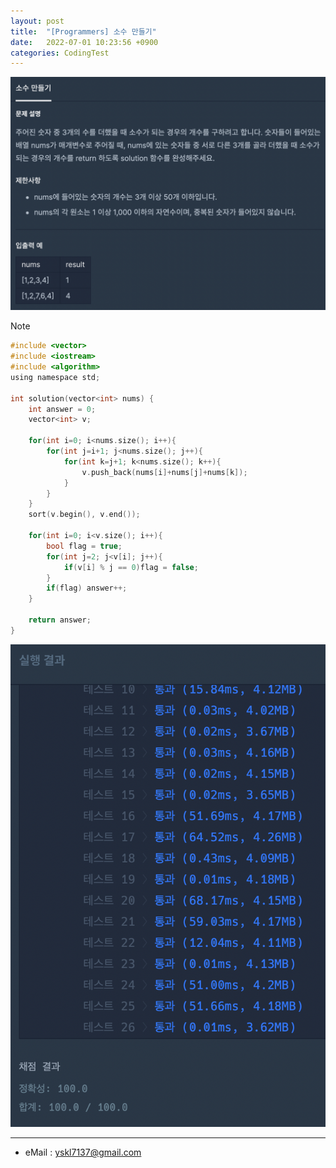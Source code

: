 ```yaml
---
layout: post
title:  "[Programmers] 소수 만들기"
date:   2022-07-01 10:23:56 +0900
categories: CodingTest
---
```


![Scr2](/img/220701/220701_1Scr2.png)

Note <br>

~~~ c
#include <vector>
#include <iostream>
#include <algorithm>
using namespace std;

int solution(vector<int> nums) {
    int answer = 0;
    vector<int> v;
    
    for(int i=0; i<nums.size(); i++){
        for(int j=i+1; j<nums.size(); j++){
            for(int k=j+1; k<nums.size(); k++){
                v.push_back(nums[i]+nums[j]+nums[k]); 
            }
        }
    }
    sort(v.begin(), v.end());
    
    for(int i=0; i<v.size(); i++){
        bool flag = true;
        for(int j=2; j<v[i]; j++){
            if(v[i] % j == 0)flag = false;
        }
        if(flag) answer++;
    }

    return answer;
}
~~~

![Scr1](/img/220701/220701_1Scr1.png)

***
* eMail : <yskl7137@gmail.com>

